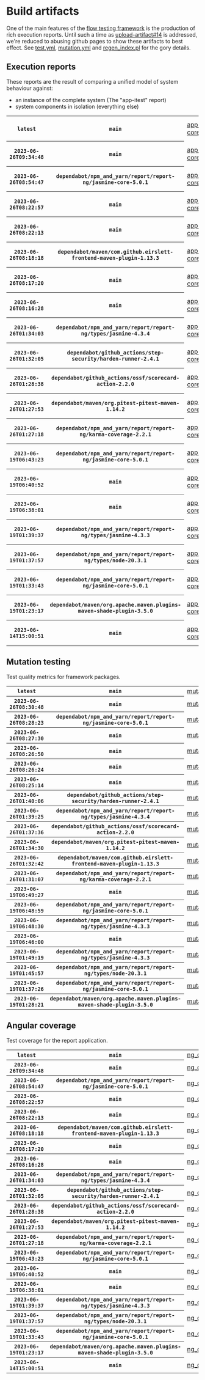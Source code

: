 # Build artifacts

One of the main features of the [flow testing framework](https://github.com/Mastercard/flow) is the production of rich execution reports.
Until such a time as [upload-artifact#14](https://github.com/actions/upload-artifact/issues/14) is addressed, we're reduced to abusing github pages to show these artifacts to best effect.
See [test.yml](https://github.com/Mastercard/flow/blob/main/.github/workflows/test.yml), [mutation.yml](https://github.com/Mastercard/flow/blob/main/.github/workflows/mutation.yml) and [regen_index.pl](https://github.com/Mastercard/flow/blob/pages/regen_index.pl) for the gory details.

## Execution reports

These reports are the result of comparing a unified model of system behaviour against:
 * an instance of the complete system (The "app-itest" report)
 * system components in isolation (everything else)

<!-- start:execution -->
<table>
	<tbody>
		<tr> <th><code>latest</code></th>
			 <th><code>main</code></th>
			<td><a href="execution/latest/example/app-core/target/mctf/latest/index.html">app-core</a></td>
			<td><a href="execution/latest/example/app-histogram/target/mctf/latest/index.html">app-histogram</a></td>
			<td><a href="execution/latest/example/app-itest/target/mctf/latest/index.html">app-itest</a></td>
			<td><a href="execution/latest/example/app-queue/target/mctf/latest/index.html">app-queue</a></td>
			<td><a href="execution/latest/example/app-store/target/mctf/latest/index.html">app-store</a></td>
			<td><a href="execution/latest/example/app-ui/target/mctf/latest/index.html">app-ui</a></td>
			<td><a href="execution/latest/example/app-web-ui/target/mctf/latest/index.html">app-web-ui</a></td>
		</tr>
		<tr> <th><code>2023-06-26T09:34:48</code></th>
			 <th><code>main</code></th>
			<td><a href="execution/1687772088/example/app-core/target/mctf/latest/index.html">app-core</a></td>
			<td><a href="execution/1687772088/example/app-histogram/target/mctf/latest/index.html">app-histogram</a></td>
			<td><a href="execution/1687772088/example/app-itest/target/mctf/latest/index.html">app-itest</a></td>
			<td><a href="execution/1687772088/example/app-queue/target/mctf/latest/index.html">app-queue</a></td>
			<td><a href="execution/1687772088/example/app-store/target/mctf/latest/index.html">app-store</a></td>
			<td><a href="execution/1687772088/example/app-ui/target/mctf/latest/index.html">app-ui</a></td>
			<td><a href="execution/1687772088/example/app-web-ui/target/mctf/latest/index.html">app-web-ui</a></td>
		</tr>
		<tr> <th><code>2023-06-26T08:54:47</code></th>
			 <th><code>dependabot/npm_and_yarn/report/report-ng/jasmine-core-5.0.1</code></th>
			<td><a href="execution/1687769687/example/app-core/target/mctf/latest/index.html">app-core</a></td>
			<td><a href="execution/1687769687/example/app-histogram/target/mctf/latest/index.html">app-histogram</a></td>
			<td><a href="execution/1687769687/example/app-itest/target/mctf/latest/index.html">app-itest</a></td>
			<td><a href="execution/1687769687/example/app-queue/target/mctf/latest/index.html">app-queue</a></td>
			<td><a href="execution/1687769687/example/app-store/target/mctf/latest/index.html">app-store</a></td>
			<td><a href="execution/1687769687/example/app-ui/target/mctf/latest/index.html">app-ui</a></td>
			<td><a href="execution/1687769687/example/app-web-ui/target/mctf/latest/index.html">app-web-ui</a></td>
		</tr>
		<tr> <th><code>2023-06-26T08:22:57</code></th>
			 <th><code>main</code></th>
			<td><a href="execution/1687767777/example/app-core/target/mctf/latest/index.html">app-core</a></td>
			<td><a href="execution/1687767777/example/app-histogram/target/mctf/latest/index.html">app-histogram</a></td>
			<td><a href="execution/1687767777/example/app-itest/target/mctf/latest/index.html">app-itest</a></td>
			<td><a href="execution/1687767777/example/app-queue/target/mctf/latest/index.html">app-queue</a></td>
			<td><a href="execution/1687767777/example/app-store/target/mctf/latest/index.html">app-store</a></td>
			<td><a href="execution/1687767777/example/app-ui/target/mctf/latest/index.html">app-ui</a></td>
			<td><a href="execution/1687767777/example/app-web-ui/target/mctf/latest/index.html">app-web-ui</a></td>
		</tr>
		<tr> <th><code>2023-06-26T08:22:13</code></th>
			 <th><code>main</code></th>
			<td><a href="execution/1687767733/example/app-core/target/mctf/latest/index.html">app-core</a></td>
			<td><a href="execution/1687767733/example/app-histogram/target/mctf/latest/index.html">app-histogram</a></td>
			<td><a href="execution/1687767733/example/app-itest/target/mctf/latest/index.html">app-itest</a></td>
			<td><a href="execution/1687767733/example/app-queue/target/mctf/latest/index.html">app-queue</a></td>
			<td><a href="execution/1687767733/example/app-store/target/mctf/latest/index.html">app-store</a></td>
			<td><a href="execution/1687767733/example/app-ui/target/mctf/latest/index.html">app-ui</a></td>
			<td><a href="execution/1687767733/example/app-web-ui/target/mctf/latest/index.html">app-web-ui</a></td>
		</tr>
		<tr> <th><code>2023-06-26T08:18:18</code></th>
			 <th><code>dependabot/maven/com.github.eirslett-frontend-maven-plugin-1.13.3</code></th>
			<td><a href="execution/1687767498/example/app-core/target/mctf/latest/index.html">app-core</a></td>
			<td><a href="execution/1687767498/example/app-histogram/target/mctf/latest/index.html">app-histogram</a></td>
			<td><a href="execution/1687767498/example/app-itest/target/mctf/latest/index.html">app-itest</a></td>
			<td><a href="execution/1687767498/example/app-queue/target/mctf/latest/index.html">app-queue</a></td>
			<td><a href="execution/1687767498/example/app-store/target/mctf/latest/index.html">app-store</a></td>
			<td><a href="execution/1687767498/example/app-ui/target/mctf/latest/index.html">app-ui</a></td>
			<td><a href="execution/1687767498/example/app-web-ui/target/mctf/latest/index.html">app-web-ui</a></td>
		</tr>
		<tr> <th><code>2023-06-26T08:17:20</code></th>
			 <th><code>main</code></th>
			<td><a href="execution/1687767440/example/app-core/target/mctf/latest/index.html">app-core</a></td>
			<td><a href="execution/1687767440/example/app-histogram/target/mctf/latest/index.html">app-histogram</a></td>
			<td><a href="execution/1687767440/example/app-itest/target/mctf/latest/index.html">app-itest</a></td>
			<td><a href="execution/1687767440/example/app-queue/target/mctf/latest/index.html">app-queue</a></td>
			<td><a href="execution/1687767440/example/app-store/target/mctf/latest/index.html">app-store</a></td>
			<td><a href="execution/1687767440/example/app-ui/target/mctf/latest/index.html">app-ui</a></td>
			<td><a href="execution/1687767440/example/app-web-ui/target/mctf/latest/index.html">app-web-ui</a></td>
		</tr>
		<tr> <th><code>2023-06-26T08:16:28</code></th>
			 <th><code>main</code></th>
			<td><a href="execution/1687767388/example/app-core/target/mctf/latest/index.html">app-core</a></td>
			<td><a href="execution/1687767388/example/app-histogram/target/mctf/latest/index.html">app-histogram</a></td>
			<td><a href="execution/1687767388/example/app-itest/target/mctf/latest/index.html">app-itest</a></td>
			<td><a href="execution/1687767388/example/app-queue/target/mctf/latest/index.html">app-queue</a></td>
			<td><a href="execution/1687767388/example/app-store/target/mctf/latest/index.html">app-store</a></td>
			<td><a href="execution/1687767388/example/app-ui/target/mctf/latest/index.html">app-ui</a></td>
			<td><a href="execution/1687767388/example/app-web-ui/target/mctf/latest/index.html">app-web-ui</a></td>
		</tr>
		<tr> <th><code>2023-06-26T01:34:03</code></th>
			 <th><code>dependabot/npm_and_yarn/report/report-ng/types/jasmine-4.3.4</code></th>
			<td><a href="execution/1687743243/example/app-core/target/mctf/latest/index.html">app-core</a></td>
			<td><a href="execution/1687743243/example/app-histogram/target/mctf/latest/index.html">app-histogram</a></td>
			<td><a href="execution/1687743243/example/app-itest/target/mctf/latest/index.html">app-itest</a></td>
			<td><a href="execution/1687743243/example/app-queue/target/mctf/latest/index.html">app-queue</a></td>
			<td><a href="execution/1687743243/example/app-store/target/mctf/latest/index.html">app-store</a></td>
			<td><a href="execution/1687743243/example/app-ui/target/mctf/latest/index.html">app-ui</a></td>
			<td><a href="execution/1687743243/example/app-web-ui/target/mctf/latest/index.html">app-web-ui</a></td>
		</tr>
		<tr> <th><code>2023-06-26T01:32:05</code></th>
			 <th><code>dependabot/github_actions/step-security/harden-runner-2.4.1</code></th>
			<td><a href="execution/1687743125/example/app-core/target/mctf/latest/index.html">app-core</a></td>
			<td><a href="execution/1687743125/example/app-histogram/target/mctf/latest/index.html">app-histogram</a></td>
			<td><a href="execution/1687743125/example/app-itest/target/mctf/latest/index.html">app-itest</a></td>
			<td><a href="execution/1687743125/example/app-queue/target/mctf/latest/index.html">app-queue</a></td>
			<td><a href="execution/1687743125/example/app-store/target/mctf/latest/index.html">app-store</a></td>
			<td><a href="execution/1687743125/example/app-ui/target/mctf/latest/index.html">app-ui</a></td>
			<td><a href="execution/1687743125/example/app-web-ui/target/mctf/latest/index.html">app-web-ui</a></td>
		</tr>
		<tr> <th><code>2023-06-26T01:28:38</code></th>
			 <th><code>dependabot/github_actions/ossf/scorecard-action-2.2.0</code></th>
			<td><a href="execution/1687742918/example/app-core/target/mctf/latest/index.html">app-core</a></td>
			<td><a href="execution/1687742918/example/app-histogram/target/mctf/latest/index.html">app-histogram</a></td>
			<td><a href="execution/1687742918/example/app-itest/target/mctf/latest/index.html">app-itest</a></td>
			<td><a href="execution/1687742918/example/app-queue/target/mctf/latest/index.html">app-queue</a></td>
			<td><a href="execution/1687742918/example/app-store/target/mctf/latest/index.html">app-store</a></td>
			<td><a href="execution/1687742918/example/app-ui/target/mctf/latest/index.html">app-ui</a></td>
			<td><a href="execution/1687742918/example/app-web-ui/target/mctf/latest/index.html">app-web-ui</a></td>
		</tr>
		<tr> <th><code>2023-06-26T01:27:53</code></th>
			 <th><code>dependabot/maven/org.pitest-pitest-maven-1.14.2</code></th>
			<td><a href="execution/1687742873/example/app-core/target/mctf/latest/index.html">app-core</a></td>
			<td><a href="execution/1687742873/example/app-histogram/target/mctf/latest/index.html">app-histogram</a></td>
			<td><a href="execution/1687742873/example/app-itest/target/mctf/latest/index.html">app-itest</a></td>
			<td><a href="execution/1687742873/example/app-queue/target/mctf/latest/index.html">app-queue</a></td>
			<td><a href="execution/1687742873/example/app-store/target/mctf/latest/index.html">app-store</a></td>
			<td><a href="execution/1687742873/example/app-ui/target/mctf/latest/index.html">app-ui</a></td>
			<td><a href="execution/1687742873/example/app-web-ui/target/mctf/latest/index.html">app-web-ui</a></td>
		</tr>
		<tr> <th><code>2023-06-26T01:27:18</code></th>
			 <th><code>dependabot/npm_and_yarn/report/report-ng/karma-coverage-2.2.1</code></th>
			<td><a href="execution/1687742838/example/app-core/target/mctf/latest/index.html">app-core</a></td>
			<td><a href="execution/1687742838/example/app-histogram/target/mctf/latest/index.html">app-histogram</a></td>
			<td><a href="execution/1687742838/example/app-itest/target/mctf/latest/index.html">app-itest</a></td>
			<td><a href="execution/1687742838/example/app-queue/target/mctf/latest/index.html">app-queue</a></td>
			<td><a href="execution/1687742838/example/app-store/target/mctf/latest/index.html">app-store</a></td>
			<td><a href="execution/1687742838/example/app-ui/target/mctf/latest/index.html">app-ui</a></td>
			<td><a href="execution/1687742838/example/app-web-ui/target/mctf/latest/index.html">app-web-ui</a></td>
		</tr>
		<tr> <th><code>2023-06-19T06:43:23</code></th>
			 <th><code>dependabot/npm_and_yarn/report/report-ng/jasmine-core-5.0.1</code></th>
			<td><a href="execution/1687157003/example/app-core/target/mctf/latest/index.html">app-core</a></td>
			<td><a href="execution/1687157003/example/app-histogram/target/mctf/latest/index.html">app-histogram</a></td>
			<td><a href="execution/1687157003/example/app-itest/target/mctf/latest/index.html">app-itest</a></td>
			<td><a href="execution/1687157003/example/app-queue/target/mctf/latest/index.html">app-queue</a></td>
			<td><a href="execution/1687157003/example/app-store/target/mctf/latest/index.html">app-store</a></td>
			<td><a href="execution/1687157003/example/app-ui/target/mctf/latest/index.html">app-ui</a></td>
			<td><a href="execution/1687157003/example/app-web-ui/target/mctf/latest/index.html">app-web-ui</a></td>
		</tr>
		<tr> <th><code>2023-06-19T06:40:52</code></th>
			 <th><code>main</code></th>
			<td><a href="execution/1687156852/example/app-core/target/mctf/latest/index.html">app-core</a></td>
			<td><a href="execution/1687156852/example/app-histogram/target/mctf/latest/index.html">app-histogram</a></td>
			<td><a href="execution/1687156852/example/app-itest/target/mctf/latest/index.html">app-itest</a></td>
			<td><a href="execution/1687156852/example/app-queue/target/mctf/latest/index.html">app-queue</a></td>
			<td><a href="execution/1687156852/example/app-store/target/mctf/latest/index.html">app-store</a></td>
			<td><a href="execution/1687156852/example/app-ui/target/mctf/latest/index.html">app-ui</a></td>
			<td><a href="execution/1687156852/example/app-web-ui/target/mctf/latest/index.html">app-web-ui</a></td>
		</tr>
		<tr> <th><code>2023-06-19T06:38:01</code></th>
			 <th><code>main</code></th>
			<td><a href="execution/1687156681/example/app-core/target/mctf/latest/index.html">app-core</a></td>
			<td><a href="execution/1687156681/example/app-histogram/target/mctf/latest/index.html">app-histogram</a></td>
			<td><a href="execution/1687156681/example/app-itest/target/mctf/latest/index.html">app-itest</a></td>
			<td><a href="execution/1687156681/example/app-queue/target/mctf/latest/index.html">app-queue</a></td>
			<td><a href="execution/1687156681/example/app-store/target/mctf/latest/index.html">app-store</a></td>
			<td><a href="execution/1687156681/example/app-ui/target/mctf/latest/index.html">app-ui</a></td>
			<td><a href="execution/1687156681/example/app-web-ui/target/mctf/latest/index.html">app-web-ui</a></td>
		</tr>
		<tr> <th><code>2023-06-19T01:39:37</code></th>
			 <th><code>dependabot/npm_and_yarn/report/report-ng/types/jasmine-4.3.3</code></th>
			<td><a href="execution/1687138777/example/app-core/target/mctf/latest/index.html">app-core</a></td>
			<td><a href="execution/1687138777/example/app-histogram/target/mctf/latest/index.html">app-histogram</a></td>
			<td><a href="execution/1687138777/example/app-itest/target/mctf/latest/index.html">app-itest</a></td>
			<td><a href="execution/1687138777/example/app-queue/target/mctf/latest/index.html">app-queue</a></td>
			<td><a href="execution/1687138777/example/app-store/target/mctf/latest/index.html">app-store</a></td>
			<td><a href="execution/1687138777/example/app-ui/target/mctf/latest/index.html">app-ui</a></td>
			<td><a href="execution/1687138777/example/app-web-ui/target/mctf/latest/index.html">app-web-ui</a></td>
		</tr>
		<tr> <th><code>2023-06-19T01:37:57</code></th>
			 <th><code>dependabot/npm_and_yarn/report/report-ng/types/node-20.3.1</code></th>
			<td><a href="execution/1687138677/example/app-core/target/mctf/latest/index.html">app-core</a></td>
			<td><a href="execution/1687138677/example/app-histogram/target/mctf/latest/index.html">app-histogram</a></td>
			<td><a href="execution/1687138677/example/app-itest/target/mctf/latest/index.html">app-itest</a></td>
			<td><a href="execution/1687138677/example/app-queue/target/mctf/latest/index.html">app-queue</a></td>
			<td><a href="execution/1687138677/example/app-store/target/mctf/latest/index.html">app-store</a></td>
			<td><a href="execution/1687138677/example/app-ui/target/mctf/latest/index.html">app-ui</a></td>
			<td><a href="execution/1687138677/example/app-web-ui/target/mctf/latest/index.html">app-web-ui</a></td>
		</tr>
		<tr> <th><code>2023-06-19T01:33:43</code></th>
			 <th><code>dependabot/npm_and_yarn/report/report-ng/jasmine-core-5.0.1</code></th>
			<td><a href="execution/1687138423/example/app-core/target/mctf/latest/index.html">app-core</a></td>
			<td><a href="execution/1687138423/example/app-histogram/target/mctf/latest/index.html">app-histogram</a></td>
			<td><a href="execution/1687138423/example/app-itest/target/mctf/latest/index.html">app-itest</a></td>
			<td><a href="execution/1687138423/example/app-queue/target/mctf/latest/index.html">app-queue</a></td>
			<td><a href="execution/1687138423/example/app-store/target/mctf/latest/index.html">app-store</a></td>
			<td><a href="execution/1687138423/example/app-ui/target/mctf/latest/index.html">app-ui</a></td>
			<td><a href="execution/1687138423/example/app-web-ui/target/mctf/latest/index.html">app-web-ui</a></td>
		</tr>
		<tr> <th><code>2023-06-19T01:23:17</code></th>
			 <th><code>dependabot/maven/org.apache.maven.plugins-maven-shade-plugin-3.5.0</code></th>
			<td><a href="execution/1687137797/example/app-core/target/mctf/latest/index.html">app-core</a></td>
			<td><a href="execution/1687137797/example/app-histogram/target/mctf/latest/index.html">app-histogram</a></td>
			<td><a href="execution/1687137797/example/app-itest/target/mctf/latest/index.html">app-itest</a></td>
			<td><a href="execution/1687137797/example/app-queue/target/mctf/latest/index.html">app-queue</a></td>
			<td><a href="execution/1687137797/example/app-store/target/mctf/latest/index.html">app-store</a></td>
			<td><a href="execution/1687137797/example/app-ui/target/mctf/latest/index.html">app-ui</a></td>
			<td><a href="execution/1687137797/example/app-web-ui/target/mctf/latest/index.html">app-web-ui</a></td>
		</tr>
		<tr> <th><code>2023-06-14T15:00:51</code></th>
			 <th><code>main</code></th>
			<td><a href="execution/1686754851/example/app-core/target/mctf/latest/index.html">app-core</a></td>
			<td><a href="execution/1686754851/example/app-histogram/target/mctf/latest/index.html">app-histogram</a></td>
			<td><a href="execution/1686754851/example/app-itest/target/mctf/latest/index.html">app-itest</a></td>
			<td><a href="execution/1686754851/example/app-queue/target/mctf/latest/index.html">app-queue</a></td>
			<td><a href="execution/1686754851/example/app-store/target/mctf/latest/index.html">app-store</a></td>
			<td><a href="execution/1686754851/example/app-ui/target/mctf/latest/index.html">app-ui</a></td>
			<td><a href="execution/1686754851/example/app-web-ui/target/mctf/latest/index.html">app-web-ui</a></td>
		</tr>
	</tbody>
</table>
<!-- end:execution -->

## Mutation testing

Test quality metrics for framework packages.

<!-- start:mutation -->
<table>
	<tbody>
		<tr> <th><code>latest</code></th>
			 <th><code>main</code></th>
			<td><a href="mutation/latest/mutation_report/index.html">mutation</a></td>
		</tr>
		<tr> <th><code>2023-06-26T08:30:48</code></th>
			 <th><code>main</code></th>
			<td><a href="mutation/1687768248/mutation_report/index.html">mutation</a></td>
		</tr>
		<tr> <th><code>2023-06-26T08:28:23</code></th>
			 <th><code>dependabot/npm_and_yarn/report/report-ng/jasmine-core-5.0.1</code></th>
			<td><a href="mutation/1687768103/mutation_report/index.html">mutation</a></td>
		</tr>
		<tr> <th><code>2023-06-26T08:27:30</code></th>
			 <th><code>main</code></th>
			<td><a href="mutation/1687768050/mutation_report/index.html">mutation</a></td>
		</tr>
		<tr> <th><code>2023-06-26T08:26:50</code></th>
			 <th><code>main</code></th>
			<td><a href="mutation/1687768010/mutation_report/index.html">mutation</a></td>
		</tr>
		<tr> <th><code>2023-06-26T08:26:24</code></th>
			 <th><code>main</code></th>
			<td><a href="mutation/1687767984/mutation_report/index.html">mutation</a></td>
		</tr>
		<tr> <th><code>2023-06-26T08:25:14</code></th>
			 <th><code>main</code></th>
			<td><a href="mutation/1687767914/mutation_report/index.html">mutation</a></td>
		</tr>
		<tr> <th><code>2023-06-26T01:40:06</code></th>
			 <th><code>dependabot/github_actions/step-security/harden-runner-2.4.1</code></th>
			<td><a href="mutation/1687743606/mutation_report/index.html">mutation</a></td>
		</tr>
		<tr> <th><code>2023-06-26T01:39:25</code></th>
			 <th><code>dependabot/npm_and_yarn/report/report-ng/types/jasmine-4.3.4</code></th>
			<td><a href="mutation/1687743565/mutation_report/index.html">mutation</a></td>
		</tr>
		<tr> <th><code>2023-06-26T01:37:36</code></th>
			 <th><code>dependabot/github_actions/ossf/scorecard-action-2.2.0</code></th>
			<td><a href="mutation/1687743456/mutation_report/index.html">mutation</a></td>
		</tr>
		<tr> <th><code>2023-06-26T01:34:30</code></th>
			 <th><code>dependabot/maven/org.pitest-pitest-maven-1.14.2</code></th>
			<td><a href="mutation/1687743270/mutation_report/index.html">mutation</a></td>
		</tr>
		<tr> <th><code>2023-06-26T01:32:42</code></th>
			 <th><code>dependabot/maven/com.github.eirslett-frontend-maven-plugin-1.13.3</code></th>
			<td><a href="mutation/1687743162/mutation_report/index.html">mutation</a></td>
		</tr>
		<tr> <th><code>2023-06-26T01:31:07</code></th>
			 <th><code>dependabot/npm_and_yarn/report/report-ng/karma-coverage-2.2.1</code></th>
			<td><a href="mutation/1687743067/mutation_report/index.html">mutation</a></td>
		</tr>
		<tr> <th><code>2023-06-19T06:49:27</code></th>
			 <th><code>main</code></th>
			<td><a href="mutation/1687157367/mutation_report/index.html">mutation</a></td>
		</tr>
		<tr> <th><code>2023-06-19T06:48:59</code></th>
			 <th><code>dependabot/npm_and_yarn/report/report-ng/jasmine-core-5.0.1</code></th>
			<td><a href="mutation/1687157339/mutation_report/index.html">mutation</a></td>
		</tr>
		<tr> <th><code>2023-06-19T06:48:30</code></th>
			 <th><code>dependabot/npm_and_yarn/report/report-ng/types/jasmine-4.3.3</code></th>
			<td><a href="mutation/1687157310/mutation_report/index.html">mutation</a></td>
		</tr>
		<tr> <th><code>2023-06-19T06:46:00</code></th>
			 <th><code>main</code></th>
			<td><a href="mutation/1687157160/mutation_report/index.html">mutation</a></td>
		</tr>
		<tr> <th><code>2023-06-19T01:49:19</code></th>
			 <th><code>dependabot/npm_and_yarn/report/report-ng/types/jasmine-4.3.3</code></th>
			<td><a href="mutation/1687139359/mutation_report/index.html">mutation</a></td>
		</tr>
		<tr> <th><code>2023-06-19T01:45:57</code></th>
			 <th><code>dependabot/npm_and_yarn/report/report-ng/types/node-20.3.1</code></th>
			<td><a href="mutation/1687139157/mutation_report/index.html">mutation</a></td>
		</tr>
		<tr> <th><code>2023-06-19T01:37:26</code></th>
			 <th><code>dependabot/npm_and_yarn/report/report-ng/jasmine-core-5.0.1</code></th>
			<td><a href="mutation/1687138646/mutation_report/index.html">mutation</a></td>
		</tr>
		<tr> <th><code>2023-06-19T01:28:21</code></th>
			 <th><code>dependabot/maven/org.apache.maven.plugins-maven-shade-plugin-3.5.0</code></th>
			<td><a href="mutation/1687138101/mutation_report/index.html">mutation</a></td>
		</tr>
	</tbody>
</table>
<!-- end:mutation -->

## Angular coverage

Test coverage for the report application.

<!-- start:ng_coverage -->
<table>
	<tbody>
		<tr> <th><code>latest</code></th>
			 <th><code>main</code></th>
			<td><a href="ng_coverage/latest/report/index.html">ng_coverage</a></td>
		</tr>
		<tr> <th><code>2023-06-26T09:34:48</code></th>
			 <th><code>main</code></th>
			<td><a href="ng_coverage/1687772088/report/index.html">ng_coverage</a></td>
		</tr>
		<tr> <th><code>2023-06-26T08:54:47</code></th>
			 <th><code>dependabot/npm_and_yarn/report/report-ng/jasmine-core-5.0.1</code></th>
			<td><a href="ng_coverage/1687769687/report/index.html">ng_coverage</a></td>
		</tr>
		<tr> <th><code>2023-06-26T08:22:57</code></th>
			 <th><code>main</code></th>
			<td><a href="ng_coverage/1687767777/report/index.html">ng_coverage</a></td>
		</tr>
		<tr> <th><code>2023-06-26T08:22:13</code></th>
			 <th><code>main</code></th>
			<td><a href="ng_coverage/1687767733/report/index.html">ng_coverage</a></td>
		</tr>
		<tr> <th><code>2023-06-26T08:18:18</code></th>
			 <th><code>dependabot/maven/com.github.eirslett-frontend-maven-plugin-1.13.3</code></th>
			<td><a href="ng_coverage/1687767498/report/index.html">ng_coverage</a></td>
		</tr>
		<tr> <th><code>2023-06-26T08:17:20</code></th>
			 <th><code>main</code></th>
			<td><a href="ng_coverage/1687767440/report/index.html">ng_coverage</a></td>
		</tr>
		<tr> <th><code>2023-06-26T08:16:28</code></th>
			 <th><code>main</code></th>
			<td><a href="ng_coverage/1687767388/report/index.html">ng_coverage</a></td>
		</tr>
		<tr> <th><code>2023-06-26T01:34:03</code></th>
			 <th><code>dependabot/npm_and_yarn/report/report-ng/types/jasmine-4.3.4</code></th>
			<td><a href="ng_coverage/1687743243/report/index.html">ng_coverage</a></td>
		</tr>
		<tr> <th><code>2023-06-26T01:32:05</code></th>
			 <th><code>dependabot/github_actions/step-security/harden-runner-2.4.1</code></th>
			<td><a href="ng_coverage/1687743125/report/index.html">ng_coverage</a></td>
		</tr>
		<tr> <th><code>2023-06-26T01:28:38</code></th>
			 <th><code>dependabot/github_actions/ossf/scorecard-action-2.2.0</code></th>
			<td><a href="ng_coverage/1687742918/report/index.html">ng_coverage</a></td>
		</tr>
		<tr> <th><code>2023-06-26T01:27:53</code></th>
			 <th><code>dependabot/maven/org.pitest-pitest-maven-1.14.2</code></th>
			<td><a href="ng_coverage/1687742873/report/index.html">ng_coverage</a></td>
		</tr>
		<tr> <th><code>2023-06-26T01:27:18</code></th>
			 <th><code>dependabot/npm_and_yarn/report/report-ng/karma-coverage-2.2.1</code></th>
			<td><a href="ng_coverage/1687742838/report/index.html">ng_coverage</a></td>
		</tr>
		<tr> <th><code>2023-06-19T06:43:23</code></th>
			 <th><code>dependabot/npm_and_yarn/report/report-ng/jasmine-core-5.0.1</code></th>
			<td><a href="ng_coverage/1687157003/report/index.html">ng_coverage</a></td>
		</tr>
		<tr> <th><code>2023-06-19T06:40:52</code></th>
			 <th><code>main</code></th>
			<td><a href="ng_coverage/1687156852/report/index.html">ng_coverage</a></td>
		</tr>
		<tr> <th><code>2023-06-19T06:38:01</code></th>
			 <th><code>main</code></th>
			<td><a href="ng_coverage/1687156681/report/index.html">ng_coverage</a></td>
		</tr>
		<tr> <th><code>2023-06-19T01:39:37</code></th>
			 <th><code>dependabot/npm_and_yarn/report/report-ng/types/jasmine-4.3.3</code></th>
			<td><a href="ng_coverage/1687138777/report/index.html">ng_coverage</a></td>
		</tr>
		<tr> <th><code>2023-06-19T01:37:57</code></th>
			 <th><code>dependabot/npm_and_yarn/report/report-ng/types/node-20.3.1</code></th>
			<td><a href="ng_coverage/1687138677/report/index.html">ng_coverage</a></td>
		</tr>
		<tr> <th><code>2023-06-19T01:33:43</code></th>
			 <th><code>dependabot/npm_and_yarn/report/report-ng/jasmine-core-5.0.1</code></th>
			<td><a href="ng_coverage/1687138423/report/index.html">ng_coverage</a></td>
		</tr>
		<tr> <th><code>2023-06-19T01:23:17</code></th>
			 <th><code>dependabot/maven/org.apache.maven.plugins-maven-shade-plugin-3.5.0</code></th>
			<td><a href="ng_coverage/1687137797/report/index.html">ng_coverage</a></td>
		</tr>
		<tr> <th><code>2023-06-14T15:00:51</code></th>
			 <th><code>main</code></th>
			<td><a href="ng_coverage/1686754851/report/index.html">ng_coverage</a></td>
		</tr>
	</tbody>
</table>
<!-- end:ng_coverage -->